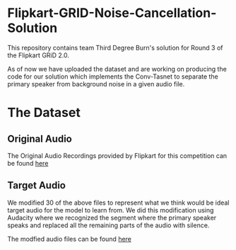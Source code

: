 # Flipkart-GRID-Noise-Cancellation-Solution

This repository contains team Third Degree Burn's solution for Round 3 of the Flipkart GRiD 2.0.

As of now we have uploaded the dataset and are working on producing the code for our solution which implements the Conv-Tasnet 
to separate the primary speaker from background noise in a given audio file.

# The Dataset
## Original Audio
The Original Audio Recordings provided by Flipkart for this competition can be found [here](AudioRecordings/)

## Target Audio
We modified 30 of the above files to represent what we think would be ideal target audio for the model to learn from. 
We did this modification using Audacity where we recognized the segment where the primary speaker speaks and replaced all the remaining
parts of the audio with silence.

The modfied audio files can be found [here](Targets/)
